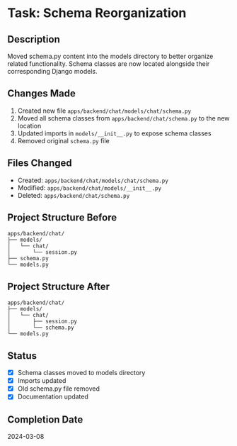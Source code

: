 # Task: Schema Reorganization

## Description

Moved schema.py content into the models directory to better organize related functionality. Schema classes are now located alongside their corresponding Django models.

## Changes Made

1. Created new file `apps/backend/chat/models/chat/schema.py`
2. Moved all schema classes from `apps/backend/chat/schema.py` to the new location
3. Updated imports in `models/__init__.py` to expose schema classes
4. Removed original `schema.py` file

## Files Changed

- Created: `apps/backend/chat/models/chat/schema.py`
- Modified: `apps/backend/chat/models/__init__.py`
- Deleted: `apps/backend/chat/schema.py`

## Project Structure Before

```
apps/backend/chat/
├── models/
│   └── chat/
│       └── session.py
├── schema.py
└── models.py
```

## Project Structure After

```
apps/backend/chat/
├── models/
│   └── chat/
│       ├── session.py
│       └── schema.py
└── models.py
```

## Status

- [x] Schema classes moved to models directory
- [x] Imports updated
- [x] Old schema.py file removed
- [x] Documentation updated

## Completion Date

2024-03-08

